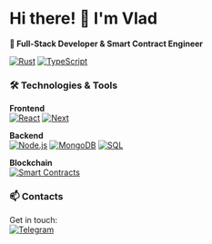 # Hi there! 👋 I'm Vlad

**🚀 Full-Stack Developer & Smart Contract Engineer**

[![Rust](https://img.shields.io/badge/-Rust-000000?style=flat&logo=rust)](https://www.rust-lang.org/)
[![TypeScript](https://img.shields.io/badge/-TypeScript-007ACC?style=flat&logo=typescript&logoColor=white)](https://www.typescriptlang.org/)

### 🛠 Technologies & Tools

**Frontend**  
[![React](https://img.shields.io/badge/-React-61DAFB?style=flat&logo=react&logoColor=white)](https://reactjs.org/)
[![Next](https://img.shields.io/badge/-Next-000?style=flat&logo=next.js&logoColor=white)](https://reactjs.org/)

**Backend**  
[![Node.js](https://img.shields.io/badge/-Node.js-339933?style=flat&logo=node.js&logoColor=white)](https://nodejs.org/)
[![MongoDB](https://img.shields.io/badge/-MongoDB-47A248?style=flat&logo=mongodb&logoColor=white)](https://www.mongodb.com/)
[![SQL](https://img.shields.io/badge/-SQL-003B57?style=flat&logo=postgresql&logoColor=white)]()

**Blockchain**  
[![Smart Contracts](https://img.shields.io/badge/-Solana_SDK_(Rust)-3C3C3D?style=flat&logo=solana)](https://solana.com/docs/clients/rust)

### 📫 Contacts

Get in touch:  
[![Telegram](https://img.shields.io/badge/-Telegram-26A5E4?style=flat&logo=telegram&logoColor=white)](https://t.me/krowker)

